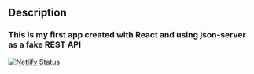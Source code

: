 <h2>Description</h2>

<h3> This is my first app created with <span>React</span> and using <span>json-server</span> as a fake REST API</h3>

[![Netlify Status](https://api.netlify.com/api/v1/badges/49d57b38-748c-4f6c-8149-60bd87c5c506/deploy-status)](https://app.netlify.com/sites/themini-blog/deploys)
